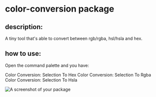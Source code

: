 # color-conversion package

## description:
A tiny tool that's able to convert between rgb/rgba, hsl/hsla and hex.

## how to use:
Open the command palette and you have:

Color Conversion: Selection To Hex
Color Conversion: Selection To Rgba
Color Conversion: Selection To Hsla


![A screenshot of your package](https://f.cloud.github.com/assets/69169/2290250/c35d867a-a017-11e3-86be-cd7c5bf3ff9b.gif)
